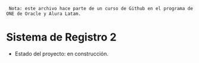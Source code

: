 ```
 Nota: este archivo hace parte de un curso de Github en el programa de ONE de Oracle y Alura Latam.
```
<h1> Sistema de Registro 2 </h1>

- Estado del proyecto: en construcción.
